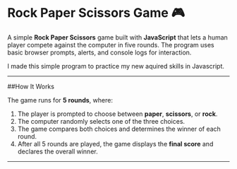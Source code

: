 # Rock Paper Scissors Game 🎮

A simple **Rock Paper Scissors** game built with **JavaScript** that lets a human player compete against the computer in five rounds. The program uses basic browser prompts, alerts, and console logs for interaction.

I made this simple program to practice my new aquired skills in Javascript.

---

##How It Works

The game runs for **5 rounds**, where:
1. The player is prompted to choose between **paper**, **scissors**, or **rock**.
2. The computer randomly selects one of the three choices.
3. The game compares both choices and determines the winner of each round.
4. After all 5 rounds are played, the game displays the **final score** and declares the overall winner.

---



